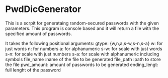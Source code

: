 # PwdDicGenerator
This is a scrpit for generataing random-secured passwords with the given parameters.
This program is console based and it will return a file with the specified amount of passwords.

It takes the following positional arguments:
  gtype: {w,n,a,s-w,s-n,s-a} 
    w: for just words 
    n: for numbers 
    a: for alphanumeric
    s-w: for scale with just words 
    s-n: for scale with just numbers 
    s-a: for scale with alphanumeric including symbols
  file_name :name of the file to be generated
  file_path :path to store the file
  pwd_amount: amount of passwords to be generated
  ending_lengt: full lenght of the password

